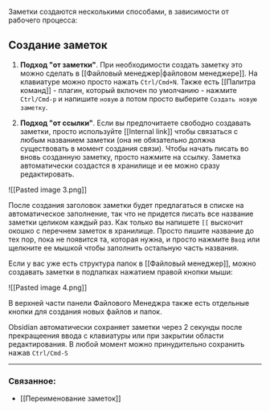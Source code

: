 Заметки создаются несколькими способами, в зависимости от рабочего процесса:

## Создание заметок

1. **Подход "от заметки"**. При необходимости создать заметку это можно сделать в [[Файловый менеджер|файловом менеджере]]. На клавиатуре можно просто нажать `Ctrl/Cmd+N`. Также есть [[Палитра команд]] - плагин, который включен по умолчанию - нажмите  `Ctrl/Cmd-p` и напишите `новую` а потом просто выберите `Создать новую заметку`.
 
1. **Подход "от ссылки"**. Если вы предпочитаете свободно создавать заметки, просто используйте [[Internal link]] чтобы связаться с любым названием заметки (она не обязательно должна существовать в момент создания связи). Чтобы начать писать во вновь созданную заметку, просто нажмите на ссылку. Заметка автоматически создастся в хранилище и ее можно сразу редактировать.

![[Pasted image 3.png]]

После создания заголовок заметки будет предлагаться в списке на автоматическое заполнение, так что не придется писать все название заметки целиком каждый раз. Как только вы напишете `[[` выскочит окошко с перечнем заметок в хранилище. Просто пишите название до тех пор, пока не появится та, которая нужна, и просто нажмите `Ввод` или щелкните ее мышкой чтобы заполнить остальную часть названия.

Если у вас уже есть структура папок в  [[Файловый менеджер]], можно создавать заметки в подпапках нажатием правой кнопки мыши:

![[Pasted image 4.png]]

В верхней части панели Файлового Менеджра также есть отдельные кнопки для создания новых файлов и папок.

Obsidian автоматически сохраняет заметки через 2 секунды после прекращеения ввода с клавиатуры или при закрытии области редактирования. В любой момент можно принудительно сохранить нажав  `Ctrl/Cmd-S`

---

### Связанное:

- [[Переименование заметок]]
